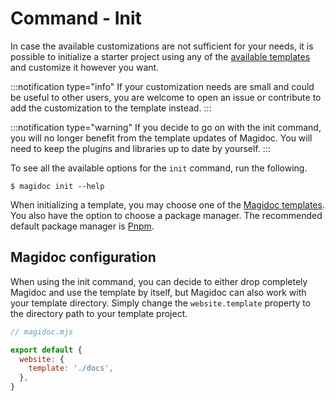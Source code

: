 # Command - Init

In case the available customizations are not sufficient for your needs, it is possible to initialize a starter project using any of the [available templates](/templates/introduction) and customize it however you want.

:::notification type="info"
If your customization needs are small and could be useful to other users, you are welcome to open an issue or contribute to add the customization to the template instead.
:::

:::notification type="warning"
If you decide to go on with the init command, you will no longer benefit from the template updates of Magidoc. You will need to keep the plugins and libraries up to date by yourself.
:::

To see all the available options for the `init` command, run the following.

```shell-session
$ magidoc init --help
```

When initializing a template, you may choose one of the [Magidoc templates](/templates/introduction). You also have the option to choose a package manager. The recommended default package manager is [Pnpm](https://pnpm.io/workspaces).

## Magidoc configuration

When using the init command, you can decide to either drop completely Magidoc and use the template by itself, but Magidoc can also work with your template directory. Simply change the `website.template` property to the directory path to your template project.

```javascript
// magidoc.mjs

export default {
  website: {
    template: './docs',
  },
}
```
